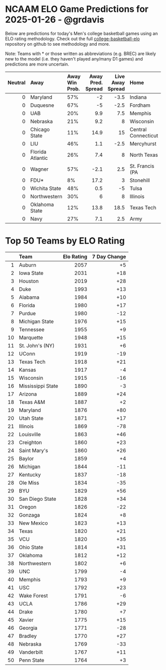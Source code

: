 # NCAAM ELO Game Predictions for 2025-01-26 - @grdavis
Below are predictions for today's Men's college basketball games using an ELO rating methodology. Check out the full [college-basketball-elo](https://github.com/grdavis/college-basketball-elo) repository on github to see methodology and more.

Note: Teams with * or those written as abbreviations (e.g. BREC) are likely new to the model (i.e. they haven't played any/many D1 games) and predictions are more uncertain.

|   Neutral | Away             | Away Win Prob.   |   Away Pred. Spread |   Live Away Spread | Home                | Home Win Prob.   |   Home Pred. Spread |
|----------:|:-----------------|:-----------------|--------------------:|-------------------:|:--------------------|:-----------------|--------------------:|
|         0 | Maryland         | 57%              |                -2   |               -3.5 | Indiana             | 43%              |                 2   |
|         0 | Duquesne         | 67%              |                -5   |               -2.5 | Fordham             | 33%              |                 5   |
|         0 | UAB              | 20%              |                 9.9 |                7.5 | Memphis             | 80%              |                -9.9 |
|         0 | Nebraska         | 21%              |                 9.2 |                8   | Wisconsin           | 79%              |                -9.2 |
|         0 | Chicago State    | 11%              |                14.9 |               15   | Central Connecticut | 89%              |               -14.9 |
|         0 | LIU              | 46%              |                 1.1 |               -2.5 | Mercyhurst          | 54%              |                -1.1 |
|         0 | Florida Atlantic | 26%              |                 7.4 |                8   | North Texas         | 74%              |                -7.4 |
|         0 | Wagner           | 57%              |                -2.1 |                2.5 | St. Francis (PA     | 43%              |                 2.1 |
|         0 | FDU*             | 8%               |                17.2 |                3   | Stonehill           | 92%              |               -17.2 |
|         0 | Wichita State    | 48%              |                 0.5 |               -5   | Tulsa               | 52%              |                -0.5 |
|         0 | Northwestern     | 30%              |                 6   |                8   | Illinois            | 70%              |                -6   |
|         0 | Oklahoma State   | 12%              |                13.8 |               18.5 | Texas Tech          | 88%              |               -13.8 |
|         0 | Navy             | 27%              |                 7.1 |                2.5 | Army                | 73%              |                -7.1 |

# Top 50 Teams by ELO Rating
|    | Team              |   Elo Rating |   7 Day Change |
|---:|:------------------|-------------:|---------------:|
|  1 | Auburn            |         2057 |             +5 |
|  2 | Iowa State        |         2031 |            +18 |
|  3 | Houston           |         2019 |            +28 |
|  4 | Duke              |         1993 |            +13 |
|  5 | Alabama           |         1984 |            +10 |
|  6 | Florida           |         1980 |            +17 |
|  7 | Purdue            |         1980 |            -12 |
|  8 | Michigan State    |         1976 |            +15 |
|  9 | Tennessee         |         1955 |             +9 |
| 10 | Marquette         |         1948 |            +15 |
| 11 | St. John's (NY)   |         1931 |             +6 |
| 12 | UConn             |         1919 |            -19 |
| 13 | Texas Tech        |         1918 |            +21 |
| 14 | Kansas            |         1917 |             -4 |
| 15 | Wisconsin         |         1915 |            -16 |
| 16 | Mississippi State |         1890 |             -3 |
| 17 | Arizona           |         1889 |            +24 |
| 18 | Texas A&M         |         1887 |             +2 |
| 19 | Maryland          |         1876 |            +80 |
| 20 | Utah State        |         1871 |            +17 |
| 21 | Illinois          |         1869 |            -78 |
| 22 | Louisville        |         1863 |            +46 |
| 23 | Creighton         |         1860 |            +23 |
| 24 | Saint Mary's      |         1860 |            +26 |
| 25 | Baylor            |         1859 |             +4 |
| 26 | Michigan          |         1844 |            -11 |
| 27 | Kentucky          |         1837 |            -18 |
| 28 | Ole Miss          |         1834 |            -35 |
| 29 | BYU               |         1829 |            +56 |
| 30 | San Diego State   |         1828 |            +34 |
| 31 | Oregon            |         1826 |            -22 |
| 32 | Gonzaga           |         1824 |             +8 |
| 33 | New Mexico        |         1823 |            +13 |
| 34 | Texas             |         1820 |            +21 |
| 35 | VCU               |         1820 |            +35 |
| 36 | Ohio State        |         1814 |            +31 |
| 37 | Oklahoma          |         1812 |            +12 |
| 38 | Northwestern      |         1802 |             +6 |
| 39 | UNC               |         1799 |             -4 |
| 40 | Memphis           |         1793 |             +9 |
| 41 | USC               |         1792 |            +23 |
| 42 | Wake Forest       |         1791 |             -6 |
| 43 | UCLA              |         1786 |            +29 |
| 44 | Drake             |         1780 |             +7 |
| 45 | Xavier            |         1775 |            +15 |
| 46 | Georgia           |         1771 |            -28 |
| 47 | Bradley           |         1770 |            +27 |
| 48 | Nebraska          |         1769 |            -33 |
| 49 | Vanderbilt        |         1767 |            +11 |
| 50 | Penn State        |         1764 |             +3 |